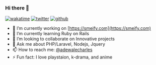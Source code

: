### Hi there 👋

[![wakatime](https://wakatime.com/badge/user/64dd9654-ccd3-4f91-b2d3-59e3e7700cb5.svg)](https://wakatime.com/@64dd9654-ccd3-4f91-b2d3-59e3e7700cb5)
[![twitter](https://img.shields.io/twitter/follow/adewalecharles?label=followers&logo=twitter&color=%23007ec6&style=plastic)](https://twitter.com/adewalecharles)
[![github](https://img.shields.io/github/followers/adewalecharles?logo=github&style=plastic)](https://github.com/adewalecharles?tab=followers)

<!--
**adewalecharles/adewalecharles** is a ✨ _special_ ✨ repository because its `README.md` (this file) appears on your GitHub profile.

Here are some ideas to get you started:
-->
- 🔭 I’m currently working on [https://smeify.com](https://smeify.com)
- 🌱 I’m currently learning Ruby on Rails
- 👯 I’m looking to collaborate on Innovative projects
- 💬 Ask me about PHP/Laravel, Nodejs, Jquery
- 📫 How to reach me: [@adewalecharles](https://twitter.com/adewalecharles)
- ⚡ Fun fact: I love playstaion, k-drama, and anime

